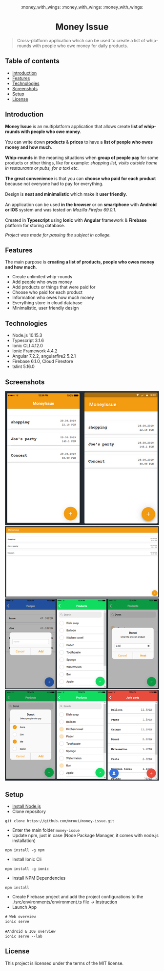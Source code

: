 <p align="center">
	:money_with_wings: :money_with_wings: :money_with_wings:
</p>
<h1 align="center">
	Money Issue
</h1>

> Cross-platform application which can be used to create a list of whip-rounds with people who owe money for daily products.

## Table of contents
* [Introduction](#introduction)
* [Features](#features)
* [Technologies](#technologies)
* [Screenshots](#screenshots)
* [Setup](#setup)
* [License](#license)

## Introduction
**Money Issue** is an multiplatform application that allows create **list of whip-rounds with people who owe money**.
</br></br>
You can write down **products** & **prices** to have a **list of people who owes money and how much**.
</br></br>
**Whip-rounds** in the meaning situations when **group of people pay** for some products or other things, like for example: *shopping list, visits outside home in restaurants or pubs, for a taxi etc*.
</br></br>
**The great convenience** is that you can **choose who paid for each product** because not everyone had to pay for everything.
</br></br>
Design is **neat and minimalistic** which make it **user friendly**.
</br></br>
An application can be used **in the browser** or on **smartphone** with **Android or IOS** system and was tested on *Mozilla Firefox 69.0.1*.
</br></br>
Created in **Typescript** using **Ionic** with **Angular** framework & **Firebase** platform for storing database.

*Project was made for passing the subject in college.*

## Features
The main purpose is **creating a list of products, people who owes money and how much**. 
* Create unlimited whip-rounds
* Add people who owes money
* Add products or things that were paid for
* Choose who paid for each product
* Information who owes how much money
* Everything store in cloud database
* Minimalistic, user friendly design

## Technologies
* Node.js 10.15.3
* Typescript 3.1.6
* Ionic CLI 4.12.0
* Ionic Framework 4.4.2
* Angular 7.2.2, angularfire2 5.2.1
* Firebase 6.1.0, Cloud Firestore
* tslint 5.16.0

## Screenshots
<p align="center">
	<img src="./src/assets/screenshots/android-ios.png" alt="MoneyIssue IOS-Android view"/>
	<img src="./src/assets/screenshots/web.PNG" alt="MoneyIssue web app view"/>
	<img src="./src/assets/screenshots/basicpages-1.png" alt="MoneyIssue people, products pages"/>
	<img src="./src/assets/screenshots/basicpages-2.png" alt="MoneyIssue products, home pages"/>
</p>

## Setup
* [Install Node.js](https://nodejs.org/en/download/)
* Clone repository
```
git clone https://github.com/mroui/money-issue.git
```
* Enter the main folder `money-issue`
* Update npm, just in case (Node Package Manager, it comes with node.js installation)
```
npm install -g npm
```
* Install Ionic Cli
```
npm install -g ionic
```
* Install NPM Dependencies
```
npm install
```
* Create Firebase project and add the project configurations to the ./src/environments/environment.ts file -> 
[Instruction](https://ionicthemes.com/tutorials/about/setting-up-a-database-for-an-ionic-app-with-firebase)
* Launch App
```
# Web overview
ionic serve

#Android & IOS overview
ionic serve --lab
```

## License
This project is licensed under the terms of the MIT license.
